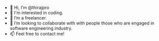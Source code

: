 - 👋 Hi, I’m @thirajpro
- 👀 I'm interested in coding.
- 🌱 I’m a freelancer.
- 💞️ I’m looking to collaborate with with people those who are engaged in software engineering industry.
- 📫 Feel free to contact me!

<!---
thirajpro/thirajpro is a ✨ special ✨ repository because its `README.md` (this file) appears on your GitHub profile.
You can click the Preview link to take a look at your changes.
--->
